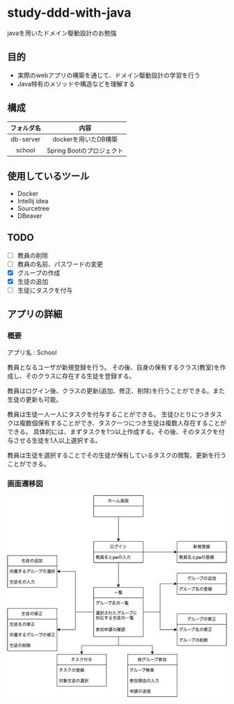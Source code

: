 # study-ddd-with-java
javaを用いたドメイン駆動設計のお勉強

## 目的

- 実際のwebアプリの構築を通じて、ドメイン駆動設計の学習を行う
- Java特有のメソッドや構造などを理解する

## 構成

|フォルダ名|内容|
| :--: | :--: |
| db-server | dockerを用いたDB構築 |
| school | Spring Bootのプロジェクト |

## 使用しているツール

- Docker
- Intellij idea
- Sourcetree
- DBeaver

## TODO

- [ ] 教員の削除
- [ ] 教員の名前、パスワードの変更
- [x] グループの作成
- [x] 生徒の追加
- [ ] 生徒にタスクを付与

## アプリの詳細

### 概要

アプリ名 : School

教員となるユーザが新規登録を行う。
その後、自身の保有するクラス(教室)を作成し、そのクラスに存在する生徒を登録する。

教員はログイン後、クラスの更新(追加、修正、削除)を行うことができる。また生徒の更新も可能。

教員は生徒一人一人にタスクを付与することができる。
生徒ひとりにつきタスクは複数個保有することができ、タスク一つにつき生徒は複数人存在することができる。
具体的には、まずタスクを1つ以上作成する。その後、そのタスクを付与させる生徒を1人以上選択する。

教員は生徒を選択することでその生徒が保有しているタスクの閲覧、更新を行うことができる。

### 画面遷移図

<img src="img/画面遷移図.png">
